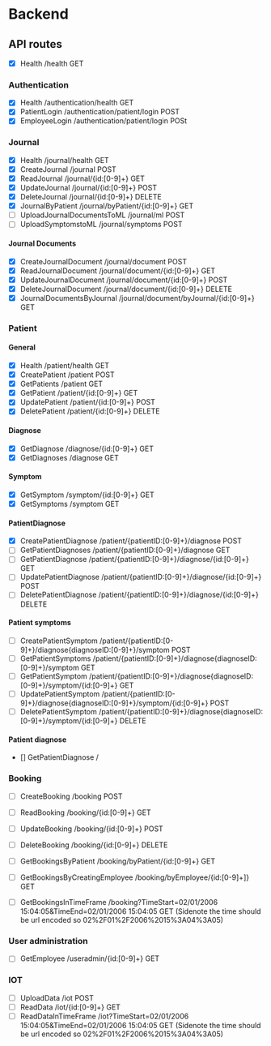 # Backend

## API routes

* [x] Health /health GET

### Authentication
* [x] Health /authentication/health GET
* [x] PatientLogin /authentication/patient/login POST
* [x] EmployeeLogin /authentication/patient/login POSt

### Journal
* [x] Health /journal/health GET
* [x] CreateJournal /journal POST
* [x] ReadJournal /journal/{id:[0-9]+} GET
* [x] UpdateJournal /journal/{id:[0-9]+} POST
* [x] DeleteJournal /journal/{id:[0-9]+} DELETE
* [x] JournalByPatient /journal/byPatient/{id:[0-9]+} GET
* [ ] UploadJournalDocumentsToML /journal/ml POST
* [ ] UploadSymptomstoML /journal/symptoms POST

#### Journal Documents
* [x] CreateJournalDocument /journal/document POST
* [x] ReadJournalDocument /journal/document/{id:[0-9]+} GET
* [x] UpdateJournalDocument /journal/document/{id:[0-9]+} POST
* [x] DeleteJournalDocument /journal/document/{id:[0-9]+} DELETE
* [x] JournalDocumentsByJournal /journal/document/byJournal/{id:[0-9]+} GET

### Patient

#### General
* [x] Health /patient/health GET
* [x] CreatePatient /patient POST
* [x] GetPatients /patient GET
* [x] GetPatient /patient/{id:[0-9]+} GET
* [X] UpdatePatient /patient/{id:[0-9]+} POST
* [x] DeletePatient /patient/{id:[0-9]+} DELETE

#### Diagnose
* [x] GetDiagnose /diagnose/{id:[0-9]+} GET
* [x] GetDiagnoses /diagnose GET

#### Symptom
* [X] GetSymptom /symptom/{id:[0-9]+} GET
* [X] GetSymptoms /symptom GET

#### PatientDiagnose
* [x] CreatePatientDiagnose /patient/{patientID:[0-9]+}/diagnose POST
* [ ] GetPatientDiagnoses /patient/{patientID:[0-9]+}/diagnose GET
* [ ] GetPatientDiagnose /patient/{patientID:[0-9]+}/diagnose/{id:[0-9]+} GET
* [ ] UpdatePatientDiagnose /patient/{patientID:[0-9]+}/diagnose/{id:[0-9]+} POST
* [ ] DeletePatientDiagnose /patient/{patientID:[0-9]+}/diagnose/{id:[0-9]+} DELETE
#### Patient symptoms
* [ ] CreatePatientSymptom /patient/{patientID:[0-9]+}/diagnose{diagnoseID:[0-9]+}/symptom POST
* [ ] GetPatientSymptoms /patient/{patientID:[0-9]+}/diagnose{diagnoseID:[0-9]+}/symptom GET
* [ ] GetPatientSymptom /patient/{patientID:[0-9]+}/diagnose{diagnoseID:[0-9]+}/symptom/{id:[0-9]+}  GET
* [ ] UpdatePatientSymptom /patient/{patientID:[0-9]+}/diagnose{diagnoseID:[0-9]+}/symptom/{id:[0-9]+} POST
* [ ] DeletePatientSymptom /patient/{patientID:[0-9]+}/diagnose{diagnoseID:[0-9]+}/symptom/{id:[0-9]+} DELETE

#### Patient diagnose
* [] GetPatientDiagnose /

### Booking
 * [ ] CreateBooking /booking POST
 * [ ] ReadBooking /booking/{id:[0-9]+} GET
 * [ ] UpdateBooking /booking/{id:[0-9]+} POST
 * [ ] DeleteBooking /booking/{id:[0-9]+} DELETE
 * [ ] GetBookingsByPatient /booking/byPatient/{id:[0-9]+} GET
 * [ ] GetBookingsByCreatingEmployee /booking/byEmployee/{id:[0-9]+]} GET
 * [ ] GetBookingsInTimeFrame /booking?TimeStart=02/01/2006 15:04:05&TimeEnd=02/01/2006 15:04:05 GET (Sidenote the time should be url encoded so 02%2F01%2F2006%2015%3A04%3A05)


### User administration
* [ ] GetEmployee /useradmin/{id:[0-9]+} GET

### IOT
* [ ] UploadData /iot POST
* [ ] ReadData /iot/{id:[0-9]+} GET
* [ ] ReadDataInTimeFrame /iot?TimeStart=02/01/2006 15:04:05&TimeEnd=02/01/2006 15:04:05 GET (Sidenote the time should be url encoded so 02%2F01%2F2006%2015%3A04%3A05) 